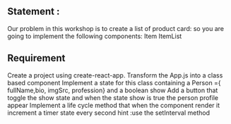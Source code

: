 ## Statement :

Our problem in this workshop is to create a list of product card: so you are going to implement the following components:
Item
ItemList

## Requirement

Create a project using create-react-app.
Transform the App.js into a class based component
Implement a state for this class containing a Person ={ fullName,bio, imgSrc, profession} and a boolean show
Add a button that toggle the show state and when the state show is true the person profile appear
Implement a life cycle method that when the component render it increment a timer state every second
hint :use the setInterval method
